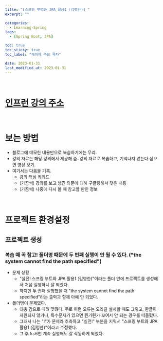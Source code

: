 ```yaml
---
title: "[스프링 부트와 JPA 활용1 (김영한)] "
excerpt: ""

categories:
  - Learning-Spring
tags:
  - [Spring Boot, JPA]

toc: true
toc_sticky: true
toc_label: "페이지 주요 목차"

date: 2023-01-31
last_modified_at: 2023-01-31
---
```


<br>

# [인프런 강의 주소](https://www.inflearn.com/course/%EC%8A%A4%ED%94%84%EB%A7%81%EB%B6%80%ED%8A%B8-JPA-%ED%99%9C%EC%9A%A9-1/dashboard)

<br>

# 보는 방법

- 블로그에 메모한 내용만으로 복습하기에는 무리.
- 강의 자료는 해당 강의에서 제공해 줌. 강의 자료로 복습하고, 기억나지 않는다 싶으면 영상 보기.
- 여기서는 다음을 기록.
  - 강의 핵심 키워드
  - (가끔씩) 강의를 보고 생긴 의문에 대해 구글링해서 찾은 내용
  - (가끔씩) 나중에 다시 볼 때 참고할 만한 정보

<br>

# 프로젝트 환경설정

## 프로젝트 생성

### 복습 때 꼭 참고! 폴더명 때문에 두 번째 실행이 안 될 수 있다. ("the system cannot find the path specified")

- 문제 상황
  - "실전! 스프링 부트와 JPA 활용1 (김영한)"이라는 폴더 안에 프로젝트를 생성해서 처음 실행하니 잘 되었다.
  - 하지만 두 번째 실행했을 때 "the system cannot find the path specified"라는 출력과 함께 아예 안 되었다.
- 폴더명이 문제였다.
  - 대충 감으로 때려 맞췄다. 주로 이런 오류는 오라클 설치할 때도 그렇고, 한글이 지원되지 않거나, 특수문자가 있으면 뭔가뭔가 꼬여서 안 되는 경우를 떠올렸다.
  - 그래서 나는 "!"가 문제라 추측하고 "실전!" 부분을 지워서 "스프링 부트와 JPA 활용1 (김영한)"이라고 수정했다.
  - 그 후 5~6번 계속 실행해도 잘 작동하게 되었다.
